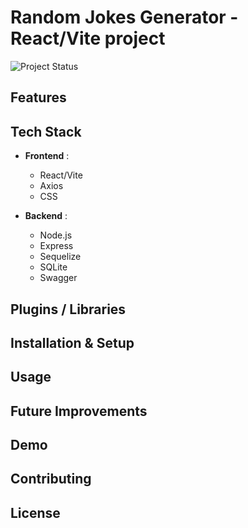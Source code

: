 # Random Jokes Generator - React/Vite project

![Project Status](https://img.shields.io/badge/Project%20Status-In%20Progress-orange)

## Features

## Tech Stack

- **Frontend** :

  - React/Vite
  - Axios
  - CSS

- **Backend** :
  - Node.js
  - Express
  - Sequelize
  - SQLite
  - Swagger

## Plugins / Libraries

## Installation & Setup

## Usage

## Future Improvements

## Demo

## Contributing

## License
